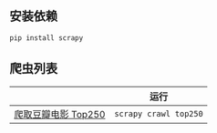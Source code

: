 ## 安装依赖
```bash
pip install scrapy
```

## 爬虫列表

| | 运行 |
|---|---|
| [爬取豆瓣电影 Top250](spiders/top250.py) | `scrapy crawl top250` |
